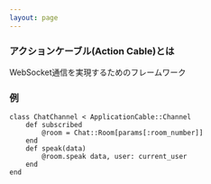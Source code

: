 ```yaml
---
layout: page
---
```


### アクションケーブル(Action Cable)とは

WebSocket通信を実現するためのフレームワーク

### 例

    class ChatChannel < ApplicationCable::Channel
        def subscribed
            @room = Chat::Room[params[:room_number]]
        end
        def speak(data)
            @room.speak data, user: current_user
        end
    end